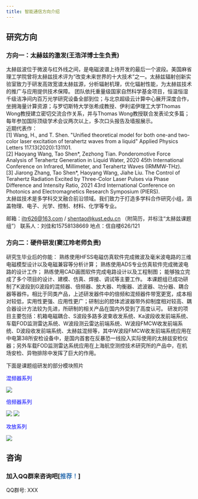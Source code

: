 ```yaml
---
title: 智能通信方向介绍
---
```


## 研究方向

### 方向一：太赫兹的激发(王浩洋博士生负责)
太赫兹波位于微波与红外线之间，是电磁波谱上待开发的最后一个波段。美国麻省理工学院曾将太赫兹技术评为“改变未来世界的十大技术”之一。太赫兹辐射创新实验室致力于研发高效宽谱太赫兹源，分析辐射机理，优化辐射性能，为太赫兹技术的推广与应用提供技术保障。
团队依托重量级国家自然科学基金项目，恒温恒湿千级洁净间内百万光学研究设备全部到位；与北京超级云计算中心展开深度合作，坐拥海量计算资源；与罗切斯特大学张希成教授、伊利诺伊理工大学Thomas Wong教授建立密切交流合作关系，并与Thomas Wong教授联合发表论文多篇；每年参加国际顶级学术会议两次以上，多次口头报告及墙报展示。  
近期代表作：  
[1] Wang, H., and T. Shen. "Unified theoretical model for both one-and two-color laser excitation of terahertz waves from a liquid" Applied Physics Letters 117.13(2020):131101.  
[2] Haoyang Wang, Tao Shen*, Zezhong Tian. Ponderomotive Force Analysis of Terahertz Generation in Liquid Water, 2020 45th International Conference on Infrared, Millimeter, and Terahertz Waves (IRMMW-THz).  
[3] Jiarong Zhang, Tao Shen*, Haoyang Wang, Jiahe Liu. The Control of Terahertz Radiation Excited by Three-Color Laser Pulses via Phase Difference and Intensity Ratio, 2021 43rd International Conference on Photonics and Electromagnetics Research Symposium (PIERS).  
太赫兹技术是多学科交叉融合前沿领域。我们致力于打造多学科合作研究小组，涵盖物理、电子、光学、控制、材料、化学等专业。

邮箱：iltr626@163.com / shentao@kust.edu.cn （附简历，并标注“太赫兹课题组”）
联系人：刘佳和15758138669
地点：信自楼626/121

### 方向二：硬件研发(窦江玲老师负责)
研究生毕业后的你能：
熟练使用HFSS电磁仿真软件完成微波及毫米波电路的三维电磁模型设计以及电磁兼容等分析计算；
熟练使用ADS专业仿真软件完成微波电路的设计工作；
熟练使用CAD画图软件完成电路设计以及工程制图；
能够独立完成了多个项目的设计、建模、仿真、焊接、调试等主要工作。
本课题组已成功研制了K波段到G波段的混频器、倍频器、放大器、均衡器、滤波器、功分器、耦合器等器件。相比于同类产品，上述研发器件中的倍频和混频器件带宽更宽，成本相对较低，实用性更强、应用性更广；研制出的腔体滤波器带外抑制度相对较高、耦合器设计方法较为先进，所研制的相关产品在国内外受到了高度认可。
研发的项目主要包括：机箱电磁耦合、S波段多路多波束收发系统、Ka波段收发前端系统、车载FOD监测雷达系统、W波段测云雷达前端系统、W波段FMCW收发前端系统、D波段收发前端系统、太赫兹混频等，其中W波段FMCW收发前端系统应用在中电第38所安检设备中，是国内首套在反暴恐一线投入实际使用的太赫兹安检仪器；另外车载FOD监测雷达系统应用在上海航空测控技术研究所的产品中，在机场安检、异物排除中发挥了巨大的作用。

下面是课题组研发的部分模块照片

<span style="color:blue;">混频器系列</span>

<img src= "../.vuepress/public/assets/混频器系列.png" />

<span style="color:blue;">倍频器系列</span>

<img src= "../.vuepress/public/assets/倍频器系列1.png"/>

<img src= "../.vuepress/public/assets/倍频器系列2.png"/>

<span style="color:blue;">攻放系列</span>

<img src= "../.vuepress/public/assets/攻放系列.png"/>

## 咨询
### 加入QQ群来咨询吧[<span style="color:#3473B3">推荐！</span>]
QQ群号: XXX

<!-- <img src= "../.vuepress/public/assets/qq_code.png" style="height:50%;width:50%;"/> -->

